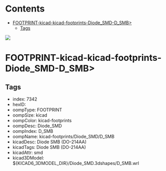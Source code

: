 



Contents
========

* [FOOTPRINT-kicad-kicad-footprints-Diode_SMD-D_SMB>](#footprint-kicad-kicad-footprints-diode_smd-d_smb)
	* [Tags](#tags)
  
![][im]
# FOOTPRINT-kicad-kicad-footprints-Diode_SMD-D_SMB>

## Tags

- index: 7342
- hexID: 
- oompType: FOOTPRINT
- oompSize: kicad
- oompColor: kicad-footprints
- oompDesc: Diode_SMD
- oompIndex: D_SMB
- oompName: kicad-footprints/Diode_SMD/D_SMB
- kicadDesc: Diode SMB (DO-214AA)
- kicadTags: Diode SMB (DO-214AA)
- kicadAttr: smd
- kicad3DModel: ${KICAD6_3DMODEL_DIR}/Diode_SMD.3dshapes/D_SMB.wrl



[im]: image.png

